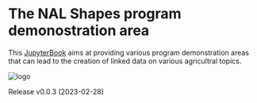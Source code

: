 The NAL Shapes program demonostration area
======

This [JupyterBook](https://jupyterbook.org/)  aims at providing various program demonstration areas that can lead
to the creation of linked data on various agricultral topics.

![logo](https://upload.wikimedia.org/wikipedia/commons/thumb/d/d7/Feld_mit_reifer_Baumwolle.jpeg/640px-Feld_mit_reifer_Baumwolle.jpeg "Cotton")

Release v0.0.3 (2023-02-28)